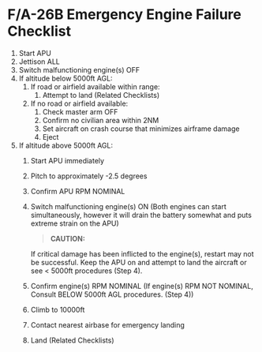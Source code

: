 # F/A-26B Emergency Engine Failure Checklist

1.  Start APU
2.  Jettison ALL
3.  Switch malfunctioning engine(s) OFF
4.  If altitude below 5000ft AGL:
    1. If road or airfield available within range:
       1. Attempt to land (Related Checklists)
    2. If no road or airfield available:
       1. Check master arm OFF
       2. Confirm no civilian area within 2NM
       3. Set aircraft on crash course that minimizes airframe damage
       4. Eject
5.  If altitude above 5000ft AGL:
    1.  Start APU immediately
    2.  Pitch to approximately -2.5 degrees
    3.  Confirm APU RPM NOMINAL
    4.  Switch malfunctioning engine(s) ON (Both engines can start simultaneously, however it will drain the battery somewhat and puts extreme strain on the APU)

        > **CAUTION:**

          <div class="border-s-4 border-red-700 ps-4 my-5">
          If critical damage has been inflicted to the engine(s), restart may not be successful. Keep the APU on and attempt to land the aircraft or see &lt; 5000ft procedures (Step 4).
          </div>

    5.  Confirm engine(s) RPM NOMINAL (If engine(s) RPM NOT NOMINAL, Consult BELOW 5000ft AGL procedures. (Step 4))
    6.  Climb to 10000ft
    7.  Contact nearest airbase for emergency landing
    8.  Land (Related Checklists)
